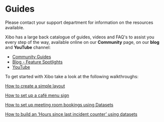 <!--toc=tour-->
# Guides

<white>

Please contact your support department for information on the resources available.

</white>

<nonwhite>

Xibo has a large back catalogue of guides, videos and FAQ's to assist you every step of the way, available online on our **Community** page, on our **blog** and **YouTube** channel:

- [Community Guides](https://community.xibo.org.uk/c/guides)
- [Blog - Feature Spotlights](https://blog.xibo.org.uk/tag/spotlight/)
- [YouTube](https://www.youtube.com/channel/UCyKmNZsDK02jopQcGmE27LQ/featured)

To get started with Xibo take a look at the following walkthroughs:

[How to create a simple layout](https://community.xibo.org.uk/t/how-to-create-a-simple-layout/13108)

[How to set up a café menu sign](https://community.xibo.org.uk/t/getting-started-guide-cafe-menu/13293)

[How to set up meeting room bookings using Datasets](https://community.xibo.org.uk/t/getting-started-guide-datasets/14149)

[How to build an ‘Hours since last incident counter’ using datasets](https://community.xibo.org.uk/t/building-an-hours-since-last-incident-counter-with-datasets/14391)

</nonwhite>